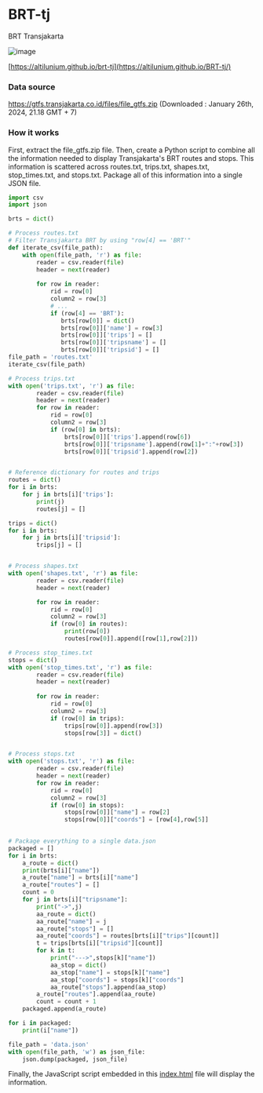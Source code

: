 # BRT-tj
BRT Transjakarta

![image](https://github.com/altilunium/BRT-tj/assets/70379302/c6fb1029-12cc-423c-99b3-1f947a74df09)


[https://altilunium.github.io/brt-tj](https://altilunium.github.io/BRT-tj/)


### Data source

https://gtfs.transjakarta.co.id/files/file_gtfs.zip (Downloaded : January 26th, 2024, 21.18 GMT + 7)

### How it works
First, extract the file_gtfs.zip file. Then, create a Python script to combine all the information needed to display Transjakarta's BRT routes and stops. This information is scattered across routes.txt, trips.txt, shapes.txt, stop_times.txt, and stops.txt. Package all of this information into a single JSON file. 

```python
import csv
import json

brts = dict()

# Process routes.txt
# Filter Transjakarta BRT by using "row[4] == 'BRT'"
def iterate_csv(file_path):
    with open(file_path, 'r') as file:
        reader = csv.reader(file)
        header = next(reader)  
        
        for row in reader:
            rid = row[0]
            column2 = row[3]
            # ...
            if (row[4] == 'BRT'):
               brts[row[0]] = dict()
               brts[row[0]]['name'] = row[3]
               brts[row[0]]['trips'] = []
               brts[row[0]]['tripsname'] = []
               brts[row[0]]['tripsid'] = []
file_path = 'routes.txt'
iterate_csv(file_path)

# Process trips.txt
with open('trips.txt', 'r') as file:
        reader = csv.reader(file)
        header = next(reader) 
        for row in reader:
            rid = row[0]
            column2 = row[3]
            if (row[0] in brts):
                brts[row[0]]['trips'].append(row[6])
                brts[row[0]]['tripsname'].append(row[1]+":"+row[3])
                brts[row[0]]['tripsid'].append(row[2])


# Reference dictionary for routes and trips
routes = dict()
for i in brts:
    for j in brts[i]['trips']:
        print(j)
        routes[j] = []

trips = dict()
for i in brts:
    for j in brts[i]['tripsid']:
        trips[j] = []


# Process shapes.txt
with open('shapes.txt', 'r') as file:
        reader = csv.reader(file)
        header = next(reader) 

        for row in reader:
            rid = row[0]
            column2 = row[3]
            if (row[0] in routes):
                print(row[0])
                routes[row[0]].append([row[1],row[2]])

# Process stop_times.txt
stops = dict()
with open('stop_times.txt', 'r') as file:
        reader = csv.reader(file)
        header = next(reader) 
        
        for row in reader:
            rid = row[0]
            column2 = row[3]
            if (row[0] in trips):
                trips[row[0]].append(row[3])
                stops[row[3]] = dict()


# Process stops.txt
with open('stops.txt', 'r') as file:
        reader = csv.reader(file)
        header = next(reader) 
        for row in reader:
            rid = row[0]
            column2 = row[3]
            if (row[0] in stops):
                stops[row[0]]["name"] = row[2]
                stops[row[0]]["coords"] = [row[4],row[5]]
 

# Package everything to a single data.json
packaged = []
for i in brts:
    a_route = dict()
    print(brts[i]["name"])
    a_route["name"] = brts[i]["name"]
    a_route["routes"] = []
    count = 0
    for j in brts[i]["tripsname"]:
        print("->",j)
        aa_route = dict()
        aa_route["name"] = j
        aa_route["stops"] = []
        aa_route["coords"] = routes[brts[i]["trips"][count]]
        t = trips[brts[i]["tripsid"][count]]
        for k in t:
            print("--->",stops[k]["name"])
            aa_stop = dict()
            aa_stop["name"] = stops[k]["name"]
            aa_stop["coords"] = stops[k]["coords"]
            aa_route["stops"].append(aa_stop)
        a_route["routes"].append(aa_route)
        count = count + 1
    packaged.append(a_route)

for i in packaged:
    print(i["name"])

file_path = 'data.json'
with open(file_path, 'w') as json_file:
    json.dump(packaged, json_file)
```



Finally, the JavaScript script embedded in this [index.html](https://github.com/altilunium/BRT-tj/blob/main/index.html) file will display the information.
